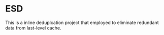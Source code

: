 # ESD
This is a inline deduplcation project that employed to eliminate redundant data from last-level cache.

